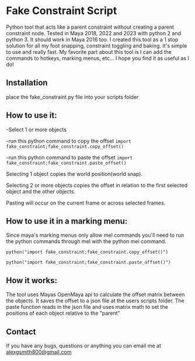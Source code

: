 # **Fake Constraint Script**

Python tool that acts like a parent constraint without creating a parent constraint node.
Tested in Maya 2018, 2022 and 2023 with python 2 and python 3. It should work in Maya 2016 too.
I created this tool as a 1 stop solution for all my foot snapping, constraint toggling and baking. It's simple to use and really fast. My favorite part about this tool is I can add the commands to hotkeys, marking menus, etc... I hope you find it as useful as I do!

## **Installation**
place the fake_constraint.py file into your scripts folder

## **How to use it:**
-Select 1 or more objects

-run this python command to copy the offset
`import fake_constraint;fake_constraint.copy_offset()`

-run this python command to paste the offset
`import fake_constraint;fake_constraint.paste_offset()`

Selecting 1 object copies the world position(world snap).

Selecting 2 or more objects copies the offset in relation to the first selected object and the other objects.

Pasting will occur on the current frame or across selected frames.

## **How to use it in a marking menu:**

Since maya's marking menus only allow mel commands you'll need to run the python commands through mel with the python mel command.

`python("import fake_constraint;fake_constraint.copy_offset()")`

`python("import fake_constraint;fake_constraint.paste_offset()")`

## **How it works:**
The tool uses Mayas OpenMaya api to calculate the offset matrix between the objects. It saves the offset to a json file at the users scripts folder. The paste function reads in the json file and uses matrix math to set the positions of each object relative to the "parent"

## **Contact**
If you have any bugs, questions or anything you can email me at alexgsmith800@gmail.com
